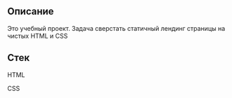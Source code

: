 <h2>Описание</h2>
  <p>Это учебный проект. Задача сверстать статичный лендинг страницы на чистых HTML и CSS</p>

<h2>Стек</h2>
  <p>HTML</p>
  <p>CSS</p>
